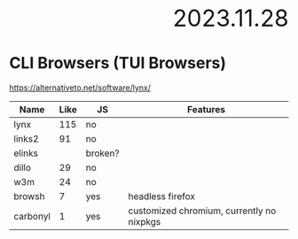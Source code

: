 <div style="text-align:right; font-size:3em;">2023.11.28</div>

# CLI Browsers (TUI Browsers)

https://alternativeto.net/software/lynx/

| Name     | Like | JS      | Features                                  |
|----------|------|---------|-------------------------------------------|
| lynx     | 115  | no      |                                           |
| links2   | 91   | no      |                                           |
| elinks   |      | broken? |                                           |
| dillo    | 29   | no      |                                           |
| w3m      | 24   | no      |                                           |
| browsh   | 7    | yes     | headless firefox                          |
| carbonyl | 1    | yes     | customized chromium, currently no nixpkgs |
